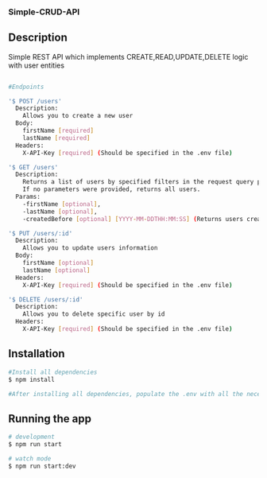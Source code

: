 ### Simple-CRUD-API

## Description

Simple REST API which implements CREATE,READ,UPDATE,DELETE logic with user entities

```bash

#Endpoints

'$ POST /users'
  Description:
    Allows you to create a new user
  Body:
    firstName [required]
    lastName [required]
  Headers:
    X-API-Key [required] (Should be specified in the .env file)

'$ GET /users'
  Description:
    Returns a list of users by specified filters in the request query parameters.
    If no parameters were provided, returns all users.
  Params:
    -firstName [optional],
    -lastName [optional],
    -createdBefore [optional] [YYYY-MM-DDTHH:MM:SS] (Returns users created before the specified date)

'$ PUT /users/:id'
  Description:
    Allows you to update users information
  Body:
    firstName [optional]
    lastName [optional]
  Headers:
    X-API-Key [required] (Should be specified in the .env file)

'$ DELETE /users/:id'
  Description:
    Allows you to delete specific user by id
  Headers:
    X-API-Key [required] (Should be specified in the .env file)

```
## Installation

```bash
#Install all dependencies
$ npm install

#After installing all dependencies, populate the .env with all the necessary data

```
## Running the app

```bash
# development
$ npm run start

# watch mode
$ npm run start:dev

```
